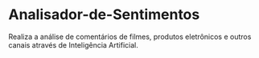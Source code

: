 # Analisador-de-Sentimentos
Realiza a análise de comentários de filmes, produtos eletrônicos e outros canais através de Inteligência Artificial.
